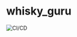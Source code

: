 # whisky_guru

![CI/CD](https://github.com/iwishiwasaneagle/whisky_guru/workflows/CI/CD/badge.svg?branch=main)
